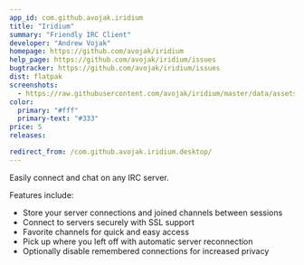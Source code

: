 ```yaml
---
app_id: com.github.avojak.iridium
title: "Iridium"
summary: "Friendly IRC Client"
developer: "Andrew Vojak"
homepage: https://github.com/avojak/iridium
help_page: https://github.com/avojak/iridium/issues
bugtracker: https://github.com/avojak/iridium/issues
dist: flatpak
screenshots:
  - https://raw.githubusercontent.com/avojak/iridium/master/data/assets/screenshots/iridium-screenshot-01.png
color:
  primary: "#fff"
  primary-text: "#333"
price: 5
releases:

redirect_from: /com.github.avojak.iridium.desktop/
---
```


<p>Easily connect and chat on any IRC server.</p>
<p>Features include:</p>
<ul>
<li>Store your server connections and joined channels between sessions</li>
<li>Connect to servers securely with SSL support</li>
<li>Favorite channels for quick and easy access</li>
<li>Pick up where you left off with automatic server reconnection</li>
<li>Optionally disable remembered connections for increased privacy</li>
</ul>